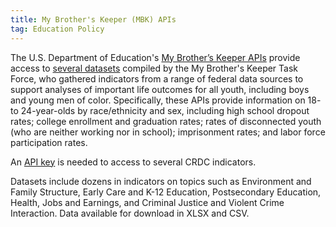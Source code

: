 ```yaml
---
title: My Brother's Keeper (MBK) APIs
tag: Education Policy
---
```


The U.S. Department of Education's [My Brother’s Keeper APIs](https://usedgov.github.io/api/mbk.html) provide access to [several datasets](https://www2.ed.gov/rschstat/statistics/surveys/mbk/index.html) compiled by the My Brother's Keeper Task Force, who gathered indicators from a range of federal data sources to support analyses of important life outcomes for all youth, including boys and young men of color. Specifically, these APIs provide information on 18- to 24-year-olds by race/ethnicity and sex, including high school dropout rates; college enrollment and graduation rates; rates of disconnected youth (who are neither working nor in school); imprisonment rates; and labor force participation rates.

An [API key](https://usedgov.github.io/key/) is needed to access to several CRDC indicators.

Datasets include dozens in indicators on topics such as Environment and Family Structure, Early Care and K-12 Education, Postsecondary Education, Health, Jobs and Earnings, and Criminal Justice and Violent Crime Interaction. Data available for download in XLSX and CSV.
